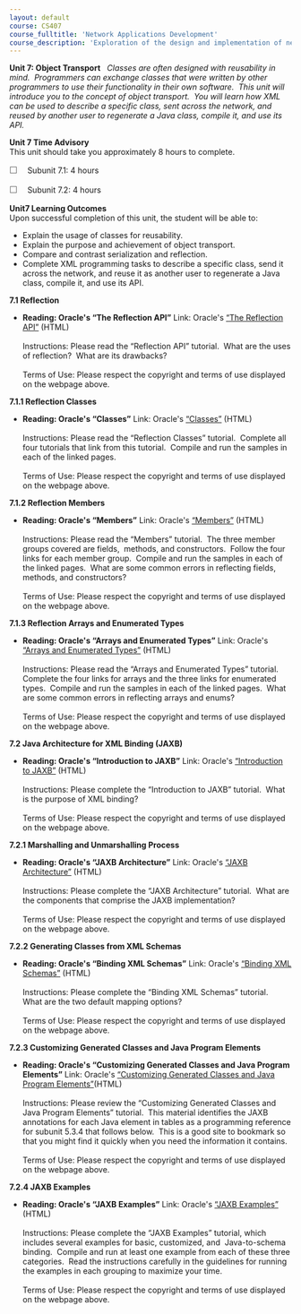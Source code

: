 ```yaml
---
layout: default
course: CS407
course_fulltitle: 'Network Applications Development'
course_description: 'Exploration of the design and implementation of network-based applications, focusing on Object-Oriented Programming and programming techniques, both at the application layer and the transport layer of the TCP/IP protocol stack.'
---
```

**Unit 7: Object Transport** <span id="7"></span> 
*Classes are often designed with reusability in mind.  Programmers can
exchange classes that were written by other programmers to use their
functionality in their own software.  This unit will introduce you to
the concept of object transport.  You will learn how XML can be used to
describe a specific class, sent across the network, and reused by
another user to regenerate a Java class, compile it, and use its API.*

**Unit 7 Time Advisory**  
This unit should take you approximately 8 hours to complete.  
  
 <span
style="color: rgb(85, 85, 85); font-family: 'Myriad Pro', 'Gill Sans', 'Gill Sans MT', Calibri, sans-serif; font-size: 16px; line-height: 21px; text-align: left; -webkit-text-size-adjust: none; ">☐
   </span>Subunit 7.1: 4 hours  
  
 <span
style="color: rgb(85, 85, 85); font-family: 'Myriad Pro', 'Gill Sans', 'Gill Sans MT', Calibri, sans-serif; font-size: 16px; line-height: 21px; text-align: left; -webkit-text-size-adjust: none; ">☐
   </span>Subunit 7.2: 4 hours

**Unit7 Learning Outcomes**  
Upon successful completion of this unit, the student will be able to:  
-   Explain the usage of classes for reusability.
-   Explain the purpose and achievement of object transport.
-   Compare and contrast serialization and reflection.
-   Complete XML programming tasks to describe a specific class, send it
    across the network, and reuse it as another user to regenerate a
    Java class, compile it, and use its API.

**7.1 Reflection** <span id="7.1"></span> 
-   **Reading: Oracle's “The Reflection API”**
    Link: Oracle's [“The Reflection
    API”](http://docs.oracle.com/javase/tutorial/reflect/index.html)
    (HTML)  
        
     Instructions: Please read the “Reflection API” tutorial.  What are
    the uses of reflection?  What are its drawbacks?   
        
     Terms of Use: Please respect the copyright and terms of use
    displayed on the webpage above.

**7.1.1 Reflection Classes** <span id="7.1.1"></span> 
-   **Reading: Oracle's “Classes”**
    Link: Oracle's
    [“Classes”](http://docs.oracle.com/javase/tutorial/reflect/class/index.html)
    (HTML)  
        
     Instructions: Please read the “Reflection Classes” tutorial. 
    Complete all four tutorials that link from this tutorial.  Compile
    and run the samples in each of the linked pages.  
        
     Terms of Use: Please respect the copyright and terms of use
    displayed on the webpage above.

**7.1.2 Reflection Members** <span id="7.1.2"></span> 
-   **Reading: Oracle's “Members”**
    Link: Oracle's
    [“Members”](http://docs.oracle.com/javase/tutorial/reflect/member/index.html)
    (HTML)  
        
     Instructions: Please read the “Members” tutorial.  The three member
    groups covered are fields,  methods, and constructors.  Follow the
    four links for each member group.  Compile and run the samples in
    each of the linked pages.  What are some common errors in reflecting
    fields, methods, and constructors?  
        
     Terms of Use: Please respect the copyright and terms of use
    displayed on the webpage above.

**7.1.3 Reflection Arrays and Enumerated Types** <span
id="7.1.3"></span> 
-   **Reading: Oracle's “Arrays and Enumerated Types”**
    Link: Oracle's [“Arrays and Enumerated
    Types”](http://docs.oracle.com/javase/tutorial/reflect/special/index.html)
    (HTML)  
        
     Instructions: Please read the “Arrays and Enumerated Types”
    tutorial.  Complete the four links for arrays and the three links
    for enumerated types.  Compile and run the samples in each of the
    linked pages.  What are some common errors in reflecting arrays and
    enums?  
        
     Terms of Use: Please respect the copyright and terms of use
    displayed on the webpage above.

**7.2 Java Architecture for XML Binding (JAXB)** <span id="7.2"></span> 
-   **Reading: Oracle's “Introduction to JAXB”**
    Link: Oracle's [“Introduction to
    JAXB”](http://docs.oracle.com/javase/tutorial/jaxb/intro/index.html)
    (HTML)  
        
     Instructions: Please complete the “Introduction to JAXB” tutorial. 
    What is the purpose of XML binding?  
        
     Terms of Use: Please respect the copyright and terms of use
    displayed on the webpage above.

**7.2.1 Marshalling and Unmarshalling Process** <span
id="7.2.1"></span> 
-   **Reading: Oracle's “JAXB Architecture”**
    Link: Oracle's [“JAXB
    Architecture”](http://docs.oracle.com/javase/tutorial/jaxb/intro/arch.html)
    (HTML)  
        
     Instructions: Please complete the “JAXB Architecture” tutorial. 
    What are the components that comprise the JAXB implementation?  
        
     Terms of Use: Please respect the copyright and terms of use
    displayed on the webpage above.

**7.2.2 Generating Classes from XML Schemas** <span id="7.2.2"></span> 
-   **Reading: Oracle's “Binding XML Schemas”**
    Link: Oracle's [“Binding XML
    Schemas”](http://docs.oracle.com/javase/tutorial/jaxb/intro/bind.html)
    (HTML)  
        
     Instructions: Please complete the “Binding XML Schemas” tutorial. 
    What are the two default mapping options?  
        
     Terms of Use: Please respect the copyright and terms of use
    displayed on the webpage above.

**7.2.3 Customizing Generated Classes and Java Program Elements** <span
id="7.2.3"></span> 
-   **Reading: Oracle's “Customizing Generated Classes and Java Program
    Elements”**
    Link: Oracle's [“Customizing Generated Classes and Java Program
    Elements”](http://docs.oracle.com/javase/tutorial/jaxb/intro/customize.html)(HTML)  
        
     Instructions: Please review the “Customizing Generated Classes and
    Java Program Elements” tutorial.  This material identifies the JAXB
    annotations for each Java element in tables as a programming
    reference for subunit 5.3.4 that follows below.  This is a good site
    to bookmark so that you might find it quickly when you need the
    information it contains.  
        
     Terms of Use: Please respect the copyright and terms of use
    displayed on the webpage above.

**7.2.4 JAXB Examples** <span id="7.2.4"></span> 
-   **Reading: Oracle's “JAXB Examples”**
    Link: Oracle's [“JAXB
    Examples”](http://docs.oracle.com/javase/tutorial/jaxb/intro/examples.html)
    (HTML)  
        
     Instructions: Please complete the “JAXB Examples” tutorial, which
    includes several examples for basic, customized, and  Java-to-schema
    binding.  Compile and run at least one example from each of these
    three categories.  Read the instructions carefully in the guidelines
    for running the examples in each grouping to maximize your time.   
        
     Terms of Use: Please respect the copyright and terms of use
    displayed on the webpage above.


